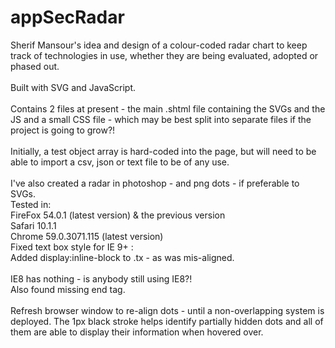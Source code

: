 # appSecRadar
Sherif Mansour's idea and design of a colour-coded radar chart to keep track of technologies in use, whether they are being evaluated, adopted or phased out.<br /><br />
Built with SVG and JavaScript.<br /><br />
Contains 2 files at present - the main .shtml file containing the SVGs and the JS and a small CSS file - which may be best split into separate files if the project is going to grow?!<br /><br />
Initially, a test object array is hard-coded into the page, but will need to be able to import a csv, json or text file to be of any use.<br /><br />
I've also created a radar in photoshop - and png dots - if preferable to SVGs.<br />
Tested in:  <br /> FireFox 54.0.1 (latest version) & the previous version<br />
             Safari 10.1.1<br />
             Chrome 59.0.3071.115 (latest version)<br />
Fixed text box style for IE 9+ :<br />
    Added display:inline-block to .tx - as was mis-aligned.<br /><br />
    IE8 has nothing - is anybody still using IE8?!<br />
    Also found missing end tag.<br /><br />
Refresh browser window to re-align dots - until a non-overlapping system is deployed. The 1px black stroke helps identify partially hidden dots and all of them are able to display their information when hovered over.<br />
